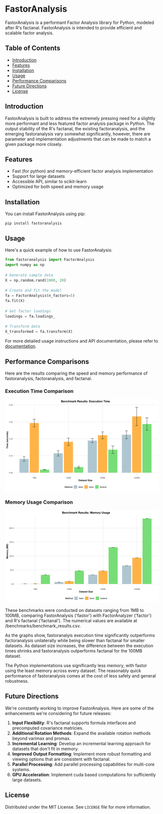 # FastorAnalysis

FastorAnalysis is a performant Factor Analysis library for Python, modeled after R's factanal. FastorAnalysis is intended to provide efficient and scalable factor analysis.

## Table of Contents
- [Introduction](#introduction)
- [Features](#features)
- [Installation](#installation)
- [Usage](#usage)
- [Performance Comparisons](#performance-comparisons)
- [Future Directions](#future-directions)
- [License](#license)

## Introduction

FastorAnalysis is built to address the extremely pressing need for a slightly more performant and less featured factor analysis package in Python. The output stability of the R's factanal, the existing factoranalysis, and the emerging fastoranalysis vary somewhat significantly, however, there are parameter and implementation adjustments that can be made to match a given package more closely. 

## Features

- Fast (for python) and memory-efficient factor analysis implementation
- Support for large datasets
- Accessible API, similar to scikit-learn
- Optimized for both speed and memory usage

## Installation

You can install FastorAnalysis using pip:

```
pip install fastoranalysis
```

## Usage

Here's a quick example of how to use FastorAnalysis:

```python
from fastoranalysis import FactorAnalysis
import numpy as np

# Generate sample data
X = np.random.rand(1000, 20)

# Create and fit the model
fa = FactorAnalysis(n_factors=5)
fa.fit(X)

# Get factor loadings
loadings = fa.loadings_

# Transform data
X_transformed = fa.transform(X)
```

For more detailed usage instructions and API documentation, please refer to [documentation](link-to-your-documentation).

## Performance Comparisons

Here are the results comparing the speed and memory performance of fastoranalysis, factoranalysis, and factanal. 

### Execution Time Comparison

![Execution Time Comparison](\benchmarks\benchmark_time.png)

### Memory Usage Comparison

![Memory Usage Comparison](\benchmarks\benchmark_memory.png)

These benchmarks were conducted on datasets ranging from 1MB to 100MB, comparing FastorAnalysis ('fastor') with FactorAnalyzer ('factor') and R's factanal ('factanal'). The numerical values are available at /benchmarks/benchmark_results.csv. 

As the graphs show, fastoranalyis execution time significantly outperforms factoranalysis unilaterally while being slower than factanal for smaller datasets. As dataset size increases, the difference between the execution times shrinks and fastoranalysis outperforms factanal for the 100MB dataset.

The Python implementations use significantly less memory, with fastor using the least memory across every dataset. The reasonably quick performance of fastoranalysis comes at the cost of less safety and general robustness. 

## Future Directions

We're constantly working to improve FastorAnalysis. Here are some of the enhancements we're considering for future releases:

1. **Input Flexibility**: R's factanal supports formula interfaces and precomputed covariance matricies. 
2. **Additional Rotation Methods**: Expand the available rotation methods beyond varimax and promax.
3. **Incremental Learning**: Develop an incremental learning approach for datasets that don't fit in memory.
4. **Improved Output Formatting**: Implement more robust formatting and viewing options that are consistent with factanal.
6. **Parallel Processing**: Add parallel processing capabilities for multi-core systems.
7. **GPU Acceleration**: Implement cuda based computations for sufficiently large datasets.


## License

Distributed under the MIT License. See `LICENSE` file for more information.
